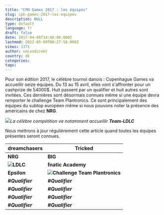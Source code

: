 ```yaml
---
title: "CPH Games 2017 : les équipes"
slug: cph-games-2017-les-equipes
description: NULL
type: default
language: fr
draft: false
date: 2017-04-06T14:48:00.000Z
lastmod: 2022-05-09T00:27:58.000Z
views: 1371
author: neLendirekt
country: dk
categories:
tags:
---
```

Pour son édition 2017, le célèbre tournoi danois : Copenhague Games va accueillir seize équipes. Du 13 au 15 avril, elles vont s'affronter pour un cashprize de 54000$. Huit passent par un qualifier et huit autres sont invitées. Ces dernières sont désormais connues même si une équipe devra remporter le challenge Team Plantronics. Ce sont principalement des équipes du subtop européen même si nous pouvons noter la présence des américains de chez **NRG**.

![](/storage/images/58dac714419d1_copenhagengames-header5jpg.jpg)_La célèbre compétition va notamment accueillir **Team-LDLC**_  

Nous mettrons à jour régulièrement cette article quand toutes les équipes présentes seront connues.

| **dreamchasers**                                                   | **Tricked**                                                                              |
| ------------------------------------------------------------------ | ---------------------------------------------------------------------------------------- |
| **NRG**                                                            | **BIG**                                                                                  |
| **![](/storage/countries/flag/europe_flag_580d21b984714.gif)LDLC** | **fnatic Academy**                                                                       |
| **Epsilon**                                                        | **![](/storage/countries/flag/europe_flag_580d21b984714.gif)Challenge Team Plantronics** |
| _**#Qualifier**_                                                   | _**#Qualifier**_                                                                         |
| _**#Qualifier**_                                                   | _**#Qualifier**_                                                                         |
| _**#Qualifier**_                                                   | _**#Qualifier**_                                                                         |
| _**#Qualifier**_                                                   | _**#Qualifier**_                                                                         |
